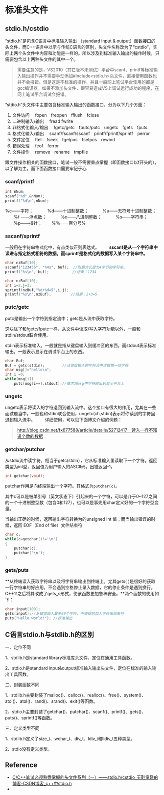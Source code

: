 # 标准头文件

## stdio.h/cstdio

“stdio.h”是包含C语言中标准输入输出 （standard input & output）函数接口的头文件，而C++语言中以示与传统C语言的区别，头文件名称改为了“cstdio”，实际上两个头文件中内容和功能是一样的。所以涉及到标准输入输出的操作时候，只需要包含以上两种头文件的其中一个。

> 需要注意的是，VS2010（其它版本未测试）平台中scanf、printf等标准输入输出操作并不需要手动添加#include<stdio.h>头文件，直接使用函数也并不会报错。但是这是不标准的操作，并且一般网上笔试平台使用的都是gcc编译器，如果不添加头文件，很容易造成VS上调试运行成功的程序，在网上笔试平台调试会报错。

“stdio.h”头文件中主要包含标准输入输出的函数接口，分为以下几个方面：
1. 文件访问
　fopen　freopen　fflush　fclose
2. 二进制输入/输出
　fread fwrite
3. 非格式化输入/输出
　fgetc/getc　fputc/putc　ungetc　fgets　fputs
4. 格式化输入/输出
　scanf/fscanf/sscanf　printf/fprintf/sprintf　perror
5. 文件定位
　ftell　fseek　fgetpos　fsetpos　rewind
6. 错误处理
　feof　ferror
7. 文件操作
　remove　rename　tmpfile

跟文件操作相关的函数接口，笔试一般不需要重点掌握（即函数接口以f开头的），以了解为主。而下面函数接口需要牢记于心

### scanf/printf

```cpp
int nNum;
scanf("%d",&nNum);
printf("%d\n",nNum);
```

%c——字符；　
　　%d——十进制整数；　
　　%u——无符号十进制整数；
　　%f ——浮点数；　
　　％o——八进制整数；　
　　%s——字符串；
　　%p——指针；
　　%%——百分号%



### sscanf/sprintf

一般用在字符串格式化中，有点类似正则表达式。
　　**sscanf是从一个字符串中读进与指定格式相符的数据。而sprintf是格式化的数据写入某个字符串中。**

```cpp
char nzBuf[10];
sscanf("123456", "%4s", buf);  //取最大长度为4字节的字符串。
printf("%s\n", buf);　         //结果：1234
```

```cpp
char nzBuf[10];
int i=2,j=3;
sprintf(nzBuf,"%d+%d=5",i,j);  
printf("%s\n",nzBuf);         //结果：2+3=5
```



### putc/getc

putc是输出一个字符到指定流中；getc是从流中获取字符。

这块除了和fgetc/fputc一样，从文件中读取/写入字符功能以外，一般和stdin/stdout联合使用。

stdin表示标准输入，一般就是指从键盘输入到缓冲区的东西。而stdout表示标准输出，一般表示显示在调试平台上的东西。

```cpp
char Buf;
Buf = getc(stdin);        //从键盘输入的字符流中读取第一位字符
char msg[]="hello\n";
int i =0;
while(msg[i])
    putc(msg[i++],stdout);//依次将msg中字符输出到显示平台上
```



### ungetc

ungetc表示将读入的字符退回到输入流中。这个接口有很大的作用，尤其在一些面试题当中。一般也和stdin联合使用，ungetc(ch,stdin)表示将你读到的字符回退到输入流中。
　　详细使用，可以见下面博文介绍的例题：

> http://blog.csdn.net/fx677588/article/details/52712417　读入一行不知道个数的数据



### getchar/putchar

从stdio流中读字符，相当于getc(stdin），它从标准输入里读取下一个字符。返回类型为int型，返回值为用户输入的ASCⅡ码，出错返回-1。

```cpp
int getchar(void);
```

putchar作用是向终端输出一个字符。其格式为`putchar(c)`。

其中c可以是被单引号（英文状态下）引起来的一个字符，可以是介于0~127之间的一个十进制整型数（包含0和127），也可以是事先用char定义好的一个字符型变量。

当输出正确的时候，返回输出字符转换为的unsigned int 值；而当输出错误的时候，返回 EOF（End of file）文件结束符

```cpp
char c;
while(c=getchar()!='\n')
{
    putchar(c);
    putchar('\n');
}
```



### gets/puts

**从终端读入获取字符串以及将字符串输出到终端上。尤其gets( )是很好的获取一行字符串的好应用，不会遇到空格停止录入数据，它的停止条件是遇到换行。C++11之后将其改成了gets_s形式，使该函数更加鲁棒安全。**两个函数的使用如下：

```cpp
char input[100];
gets(input);//从键盘输入最多99个字符，不够提前加入字符串结束符
puts("Hello world!"); //标准输出
```





## C语言stdio.h与stdlib.h的区别

一、定位不同

1、stdlib.h是standard library标准库头文件，定位在通用工具函数。

2、stdio.h是standard input&output标准输入输出头文件，定位在标准的输入输出工具函数。

二、封装函数不同

1、stdlib.h主要封装了malloc()、calloc()、realloc()、free()、system()、atoi()、atol()、rand()、srand()、exit()等函数。

2、stdio.h主要封装了getchar()、putchar()、scanf()、printf()、gets()、puts()、sprintf()等函数。

三、定义类型不同

1、stdlib.h定义了size_t、wchar_t、div_t、ldiv_t和lldiv_t五种类型。

2、stdio没有定义类型。



## Reference

- [C/C++笔试必须熟悉掌握的头文件系列（一）——stdio.h/cstdio_无鞋童鞋的博客-CSDN博客_c++中stdio.h](https://blog.csdn.net/FX677588/article/details/52957601)
- 



































